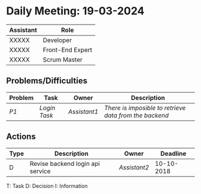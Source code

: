 # Daily Meeting: 19-03-2024

| Assistant | Role             |  
|-----------|------------------|
| XXXXX     | Developer        |   
| XXXXX     | Front-End Expert |  
| XXXXX     | Scrum Master     |  

## Problems/Difficulties

| Problem | Task         | Owner        | Description                                            |
|---------|--------------|--------------|--------------------------------------------------------|
| _P1_    | _Login Task_ | _Assistant1_ | _There is imposible to retrieve data from the backend_ |

## Actions

| Type | Description                      | Owner        | Deadline   |
|------|----------------------------------|--------------|------------|
| D    | Revise backend login api service | _Assistant2_ | 10-10-2018 |

T: Task
D: Decision
I: Information
